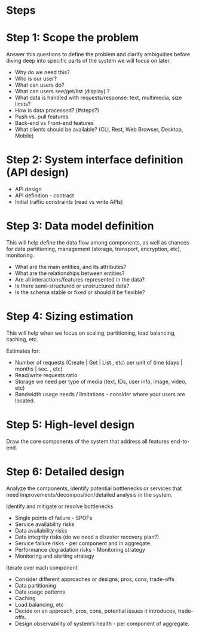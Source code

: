 # Steps
# Step 1: Scope the problem
Answer this questions to define the problem and clarify ambiguities before diving deep into specific parts of the system we will focus on later.

- Why do we need this? 
- Who is our user?
- What can users do?
- What can users see/get/list (display) ?
- What data is handled with requests/response: text, multimedia, size limits? 
- How is data processed? (#steps?)
- Push vs. pull features 
- Back-end vs Front-end features
- What clients should be available? (CLI, Rest, Web Browser, Desktop, Mobile) 

# Step 2: System interface definition (API design)
- API design
- API definition - contract
- Initial traffic constraints (read vs write APIs)

# Step 3: Data model definition
This will help define the data flow among components, as well as chances for data partitioning, management (storage, transport, encryption, etc), monitoring.

- What are the main entities, and its attributes?
- What are the relationships between entities? 
- Are all interactions/features represented in the data? 
- Is there semi-structured or unstructured data? 
- Is the schema stable or fixed or should it be flexible? 

# Step 4: Sizing estimation
This will help when we focus on scaling, partitioning, load balancing, caching, etc.

Estimates for: 
- Number of requests (Create | Get | List , etc) per unit of time (days | months | sec. , etc)
- Read/write requests ratio
- Storage we need per type of media (text, IDs, user info, image, video, etc)
- Bandwidth usage needs / limitations - consider where your users are located.

# Step 5: High-level design
Draw the core components of the system that address all features end-to-end.

# Step 6: Detailed design
Analyze the components, identify potential bottlenecks or services that need improvements/decomposition/detailed analysis in the system. 

Identify and mitigate or resolve bottlenecks
- Single points of failure - SPOFs
- Service availability risks
- Data availability risks
- Data integrity risks (do we need a disaster recovery plan?)
- Service failure risks - per component and in aggregate. 
- Performance degradation risks - Monitoring strategy
- Monitoring and alerting strategy

Iterate over each component
- Consider different approaches or designs; pros, cons, trade-offs
- Data partitioning
- Data usage patterns 
- Caching
- Load balancing, etc
- Decide on an approach, pros, cons, potential issues it introduces, trade-offs.
- Design observability of system’s health - per component of aggregate.